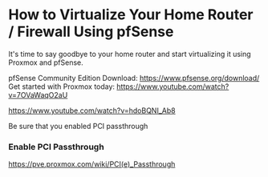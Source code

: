 # How to Virtualize Your Home Router / Firewall Using pfSense

It's time to say goodbye to your home router and start virtualizing it using Proxmox and pfSense.

pfSense Community Edition Download: https://www.pfsense.org/download/
Get started with Proxmox today: https://www.youtube.com/watch?v=7OVaWaqO2aU

https://www.youtube.com/watch?v=hdoBQNI_Ab8

Be sure that you enabled PCI passthrough
### Enable PCI Passthrough
https://pve.proxmox.com/wiki/PCI(e)_Passthrough

